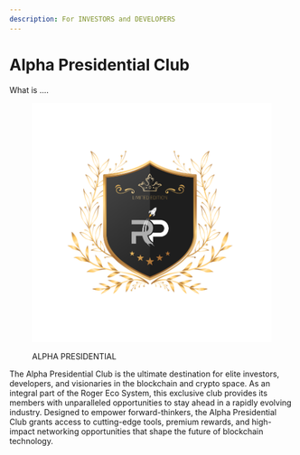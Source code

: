 ```yaml
---
description: For INVESTORS and DEVELOPERS
---
```


# Alpha Presidential Club

What is ....



<figure><img src="../../.gitbook/assets/11 (1).png" alt="" width="563"><figcaption><p>ALPHA PRESIDENTIAL</p></figcaption></figure>

The Alpha Presidential Club is the ultimate destination for elite investors, developers, and visionaries in the blockchain and crypto space. As an integral part of the Roger Eco System, this exclusive club provides its members with unparalleled opportunities to stay ahead in a rapidly evolving industry. Designed to empower forward-thinkers, the Alpha Presidential Club grants access to cutting-edge tools, premium rewards, and high-impact networking opportunities that shape the future of blockchain technology.
